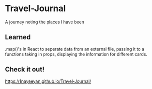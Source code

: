 # Travel-Journal
A journey noting the places I have been

## Learned
.map()'s in React to seperate data from an external file, passing it to a functions taking in props, displaying the information for different cards. 

## Check it out!
https://1nayeeyan.github.io/Travel-Journal/
